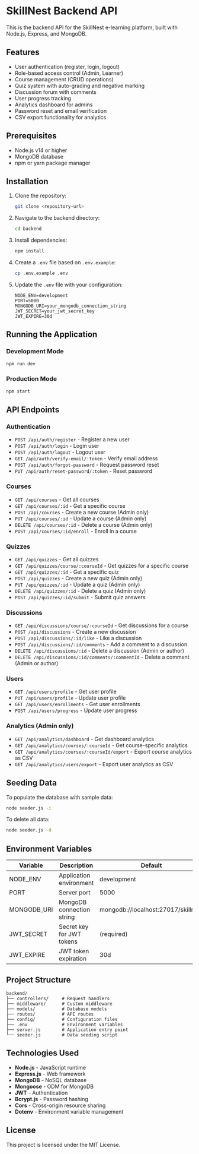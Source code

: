 # SkillNest Backend API

This is the backend API for the SkillNest e-learning platform, built with Node.js, Express, and MongoDB.

## Features

- User authentication (register, login, logout)
- Role-based access control (Admin, Learner)
- Course management (CRUD operations)
- Quiz system with auto-grading and negative marking
- Discussion forum with comments
- User progress tracking
- Analytics dashboard for admins
- Password reset and email verification
- CSV export functionality for analytics

## Prerequisites

- Node.js v14 or higher
- MongoDB database
- npm or yarn package manager

## Installation

1. Clone the repository:
   ```bash
   git clone <repository-url>
   ```

2. Navigate to the backend directory:
   ```bash
   cd backend
   ```

3. Install dependencies:
   ```bash
   npm install
   ```

4. Create a `.env` file based on `.env.example`:
   ```bash
   cp .env.example .env
   ```

5. Update the `.env` file with your configuration:
   ```
   NODE_ENV=development
   PORT=5000
   MONGODB_URI=your_mongodb_connection_string
   JWT_SECRET=your_jwt_secret_key
   JWT_EXPIRE=30d
   ```

## Running the Application

### Development Mode
```bash
npm run dev
```

### Production Mode
```bash
npm start
```

## API Endpoints

### Authentication
- `POST /api/auth/register` - Register a new user
- `POST /api/auth/login` - Login user
- `POST /api/auth/logout` - Logout user
- `GET /api/auth/verify-email/:token` - Verify email address
- `POST /api/auth/forgot-password` - Request password reset
- `PUT /api/auth/reset-password/:token` - Reset password

### Courses
- `GET /api/courses` - Get all courses
- `GET /api/courses/:id` - Get a specific course
- `POST /api/courses` - Create a new course (Admin only)
- `PUT /api/courses/:id` - Update a course (Admin only)
- `DELETE /api/courses/:id` - Delete a course (Admin only)
- `POST /api/courses/:id/enroll` - Enroll in a course

### Quizzes
- `GET /api/quizzes` - Get all quizzes
- `GET /api/quizzes/course/:courseId` - Get quizzes for a specific course
- `GET /api/quizzes/:id` - Get a specific quiz
- `POST /api/quizzes` - Create a new quiz (Admin only)
- `PUT /api/quizzes/:id` - Update a quiz (Admin only)
- `DELETE /api/quizzes/:id` - Delete a quiz (Admin only)
- `POST /api/quizzes/:id/submit` - Submit quiz answers

### Discussions
- `GET /api/discussions/course/:courseId` - Get discussions for a course
- `POST /api/discussions` - Create a new discussion
- `POST /api/discussions/:id/like` - Like a discussion
- `POST /api/discussions/:id/comments` - Add a comment to a discussion
- `DELETE /api/discussions/:id` - Delete a discussion (Admin or author)
- `DELETE /api/discussions/:id/comments/:commentId` - Delete a comment (Admin or author)

### Users
- `GET /api/users/profile` - Get user profile
- `PUT /api/users/profile` - Update user profile
- `GET /api/users/enrollments` - Get user enrollments
- `POST /api/users/progress` - Update user progress

### Analytics (Admin only)
- `GET /api/analytics/dashboard` - Get dashboard analytics
- `GET /api/analytics/courses/:courseId` - Get course-specific analytics
- `GET /api/analytics/courses/:courseId/export` - Export course analytics as CSV
- `GET /api/analytics/users/export` - Export user analytics as CSV

## Seeding Data

To populate the database with sample data:

```bash
node seeder.js -i
```

To delete all data:

```bash
node seeder.js -d
```

## Environment Variables

| Variable | Description | Default |
|----------|-------------|---------|
| NODE_ENV | Application environment | development |
| PORT | Server port | 5000 |
| MONGODB_URI | MongoDB connection string | mongodb://localhost:27017/skillnest |
| JWT_SECRET | Secret key for JWT tokens | (required) |
| JWT_EXPIRE | JWT token expiration | 30d |

## Project Structure

```
backend/
├── controllers/     # Request handlers
├── middleware/      # Custom middleware
├── models/          # Database models
├── routes/          # API routes
├── config/          # Configuration files
├── .env             # Environment variables
├── server.js        # Application entry point
└── seeder.js        # Data seeding script
```

## Technologies Used

- **Node.js** - JavaScript runtime
- **Express.js** - Web framework
- **MongoDB** - NoSQL database
- **Mongoose** - ODM for MongoDB
- **JWT** - Authentication
- **Bcrypt.js** - Password hashing
- **Cors** - Cross-origin resource sharing
- **Dotenv** - Environment variable management

## License

This project is licensed under the MIT License.